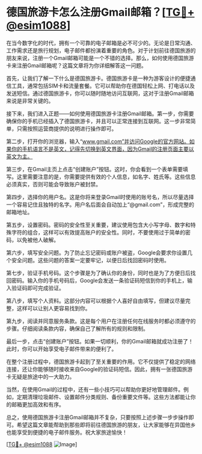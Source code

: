 # 德国旅游卡怎么注册Gmail邮箱？[[TG💪+ @esim1088](https://t.me/s/esim1088)]

在当今数字化的时代，拥有一个可靠的电子邮箱是必不可少的。无论是日常沟通、工作需求还是旅行规划，电子邮件都扮演着重要的角色。对于计划前往德国旅游的朋友来说，注册一个Gmail邮箱可能是一个不错的选择。那么，如何使用德国旅游卡来注册Gmail邮箱呢？这篇文章将为你详细解答这一问题。

首先，让我们了解一下什么是德国旅游卡。德国旅游卡是一种为游客设计的便捷通信工具，通常包括SIM卡和流量套餐。它可以帮助你在德国轻松上网、打电话以及发送短信。通过德国旅游卡，你可以随时随地访问互联网，这对于注册Gmail邮箱来说是非常关键的。

接下来，我们进入正题——如何使用德国旅游卡注册Gmail邮箱。第一步，你需要确保你的手机已经插入了德国旅游卡，并且可以正常连接到互联网。这一步非常简单，只需按照运营商提供的说明进行操作即可。

第二步，打开你的浏览器，输入“www.gmail.com”并访问Google的官方网站。如果你的手机语言不是英文，记得先切换到英文界面，因为Gmail的注册页面主要以英文为主。

第三步，在Gmail主页上点击“创建账户”按钮。这时，你会看到一个表单需要填写。这里需要注意的是，你需要提供有效的个人信息，如名字、姓氏等。这些信息必须真实，否则可能会导致账户被封禁。

第四步，选择你的用户名。这是你将来登录Gmail时使用的账号名，所以尽量选择一个容易记住且独特的名字。用户名后面会自动加上“@gmail.com”，形成完整的邮箱地址。

第五步，设置密码。密码的安全性至关重要，建议使用包含大小写字母、数字和特殊字符的组合，这样可以有效提高账户的安全性。同时，不要使用过于简单的密码，以免被他人破解。

第六步，填写安全问题。为了防止忘记密码或账户被盗，Google会要求你设置几个安全问题。这些问题的答案一定要牢记，以便日后找回密码时使用。

第七步，验证手机号码。这个步骤是为了确认你的身份，同时也是为了方便日后找回密码。输入你的手机号码后，Google会发送一条验证码短信到你的手机上，输入验证码即可完成验证。

第八步，填写个人资料。这部分内容可以根据个人喜好自由填写，但建议尽量完整，这样可以让别人更容易找到你。

第九步，阅读并同意服务条款。这是每个用户在注册任何在线服务时都必须遵守的步骤。仔细阅读条款内容，确保自己了解所有的规则和限制。

最后一步，点击“创建账户”按钮。如果一切顺利，你的Gmail邮箱就成功注册了！此时，你可以开始享受电子邮件带来的便利了。

在整个注册过程中，德国旅游卡起到了至关重要的作用。它不仅提供了稳定的网络连接，还让你能够随时接收来自Google的验证码短信。因此，拥有一张德国旅游卡无疑是旅途中的一大助力。

当然，在使用Gmail的过程中，还有一些小技巧可以帮助你更好地管理邮件。例如，定期清理垃圾邮件、设置邮件分类规则、备份重要文件等。这些方法都能让你的邮箱更加高效和有序。

总之，使用德国旅游卡注册Gmail邮箱并不复杂，只要按照上述步骤一步步操作即可。希望这篇文章能帮助到那些即将前往德国旅游的朋友，让大家能够在异国他乡也能享受到便捷的电子邮件服务。祝大家旅途愉快！

[[TG💪+ @esim1088](https://t.me/s/esim1088) ![Image](https://i.postimg.cc/4NQfJmqS/Snipaste-2025-05-13-00-14-12.png)]